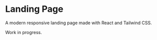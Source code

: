 # Landing Page

A modern responsive landing page made with React and Tailwind CSS.

Work in progress.

